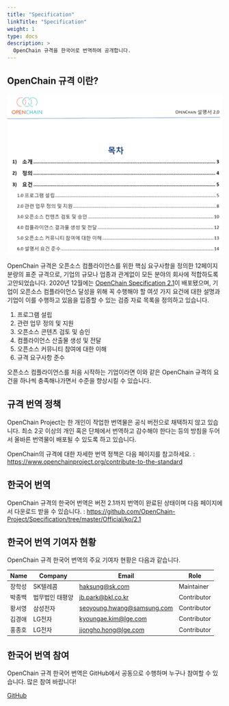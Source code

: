 ```yaml
---
title: "Specification"
linkTitle: "Specification"
weight: 1
type: docs
description: >
  OpenChain 규격을 한국어로 번역하여 공개합니다.
---
```

## OpenChain 규격 이란?
![Specification](spec.png) 

OpenChain 규격은 오픈소스 컴플라이언스를 위한 핵심 요구사항을 정의한 12페이지 분량의 표준 규격으로, 기업의 규모나 업종과 관계없이 모든 분야의 회사에 적합하도록 고안되었습니다. 2020년 12월에는 [OpenChain Specification 2.1](https://www.openchainproject.org/contribute-to-the-standard)이 배포됐으며, 기업이 오픈소스 컴플라이언스 달성을 위해 꼭 수행해야 할 여섯 가지 요건에 대한 설명과 기업이 이를 수행하고 있음을 입증할 수 있는 검증 자료 목록을 정의하고 있습니다. 

1. 프로그램 설립
2. 관련 업무 정의 및 지원
3. 오픈소스 콘텐츠 검토 및 승인
4. 컴플라이언스 산출물 생성 및 전달
5. 오픈소스 커뮤니티 참여에 대한 이해
6. 규격 요구사항 준수

오픈소스 컴플라이언스를 처음 시작하는 기업이라면 이와 같은 OpenChain 규격의 요건을 하나씩 충족해나가면서 수준을 향상시킬 수 있습니다. 

## 규격 번역 정책

OpenChain Project는 한 개인이 작업한 번역물은 공식 버전으로 채택하지 않고 있습니다. 최소 2곳 이상의 개인 혹은 단체에서 번역하고 감수해야 한다는 등의 방침을 두어서 올바른 번역물이 배포될 수 있도록 하고 있습니다. 

OpenChain의 규격에 대한 자세한 번역 정책은 다음 페이지를 참고하세요. : https://www.openchainproject.org/contribute-to-the-standard 

## 한국어 번역

OpenChain 규격의 한국어 번역은 버전 2.1까지 번역이 완료된 상태이며 다음 페이지에서 다운로드 받을 수 있습니다. : https://github.com/OpenChain-Project/Specification/tree/master/Official/ko/2.1

## 한국어 번역 기여자 현황

OpenChain 규격 한국어 번역의 주요 기여자 현황은 다음과 같습니다. 

| Name            | Company           | Email | Role |
|-------------------|-----------------|------|------|
| 장학성   | SK텔레콤  | haksung@sk.com | Maintainer |
| 박종백  | 법무법인 태평양 | jb.park@bkl.co.kr | Contributor | 
| 황서영  | 삼성전자 | seoyoung.hwang@samsung.com | Contributor | 
| 김경애  | LG전자 | kyoungae.kim@lge.com | Contributor | 
| 홍종호 | LG전자 | jjongho.hong@lge.com | Contributor | 

## 한국어 번역 참여

OpenChain 규격 한국어 번역은 GitHub에서 공동으로 수행하며 누구나 참여할 수 있습니다. 많은 참여 바랍니다!
<div class="mx-auto">
	<a class="btn btn-lg btn-secondary mr-3 mb-4" href="https://github.com/OpenChain-KWG/Specification-Translation-KR">
		GitHub <i class="fab fa-github ml-2 "></i>
	</a>
</div>

